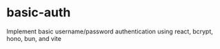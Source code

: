 # basic-auth
Implement basic username/password authentication using react, bcrypt, hono, bun, and vite
